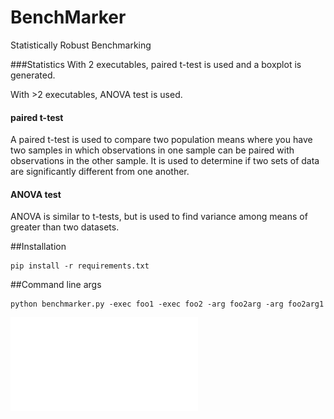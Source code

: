 # BenchMarker
Statistically Robust Benchmarking


###Statistics
With 2 executables, paired t-test is used and a boxplot is generated.

With >2 executables, ANOVA test is used. 


#### paired t-test
A paired t-test is used to compare two population means where you have two samples
in which observations in one sample can be paired with observations in the other sample.
It is used to determine if two sets of data are significantly different from one another.

#### ANOVA test
ANOVA is similar to t-tests, but is used to find variance among means of greater than two
datasets.



##Installation
```
pip install -r requirements.txt
```

##Command line args
```
python benchmarker.py -exec foo1 -exec foo2 -arg foo2arg -arg foo2arg1
```


![graphs](Rplots.pdf)


